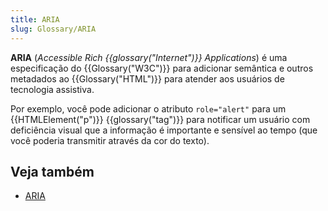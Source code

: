 ```yaml
---
title: ARIA
slug: Glossary/ARIA
---
```


**ARIA** (_Accessible Rich {{glossary("Internet")}} Applications_) é uma especificação do {{Glossary("W3C")}} para adicionar semântica e outros metadados ao {{Glossary("HTML")}} para atender aos usuários de tecnologia assistiva.

Por exemplo, você pode adicionar o atributo `role="alert"` para um {{HTMLElement("p")}} {{glossary("tag")}} para notificar um usuário com deficiência visual que a informação é importante e sensível ao tempo (que você poderia transmitir através da cor do texto).

## Veja também

- [ARIA](/pt-BR/docs/Web/Accessibility/ARIA)
